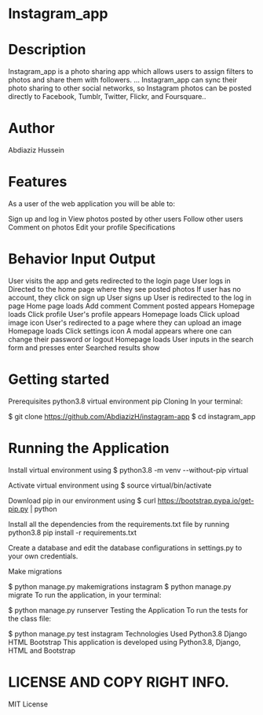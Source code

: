 
# Instagram_app
# Description
Instagram_app is a photo sharing app which allows users to assign filters to photos and share them with followers. ... 
Instagram_app can sync their photo sharing to other social networks,
so Instagram photos can be posted directly to Facebook, Tumblr, Twitter, Flickr, and Foursquare.. 


# Author
Abdiaziz Hussein
# Features
As a user of the web application you will be able to:

Sign up and log in
View photos posted by other users
Follow other users
Comment on photos
Edit your profile
Specifications

# Behavior	Input	Output
User visits the app and gets redirected to the login page	User logs in	Directed to the home page where they see posted photos
If user has no account, they click on sign up	User signs up	User is redirected to the log in page
Home page loads	Add comment	Comment posted appears
Homepage loads	Click profile	User's profile appears
Homepage loads	Click upload image icon	User's redirected to a page where they can upload an image
Homepage loads	Click settings icon	A modal appears where one can change their password or logout
Homepage loads	User inputs in the search form and presses enter	Searched results show

# Getting started
Prerequisites
python3.8
virtual environment
pip
Cloning
In your terminal:

  $ git clone https://github.com/AbdiazizH/instagram-app
  $ cd instagram_app

# Running the Application
Install virtual environment using $ python3.8 -m venv --without-pip virtual

Activate virtual environment using $ source virtual/bin/activate

Download pip in our environment using $ curl https://bootstrap.pypa.io/get-pip.py | python

Install all the dependencies from the requirements.txt file by running python3.8 pip install -r requirements.txt

Create a database and edit the database configurations in settings.py to your own credentials.

Make migrations

  $ python manage.py makemigrations instagram
  $ python manage.py migrate 
To run the application, in your terminal:

  $ python manage.py runserver
Testing the Application
To run the tests for the class file:

  $ python manage.py test instagram
Technologies Used
Python3.8
Django
HTML
Bootstrap
This application is developed using Python3.8, Django, HTML and Bootstrap

# LICENSE AND COPY RIGHT INFO.
MIT License



